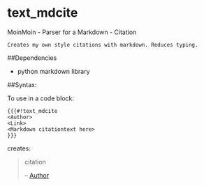 # text_mdcite
MoinMoin - Parser for a Markdown - Citation

    Creates my own style citations with markdown. Reduces typing.
##Dependencies
 * python markdown library

##Syntax:

To use in a code block:
    
    {{{#!text_mdcite
    <Author>
    <Link>
    <Markdown citationtext here>
    }}}

creates:
>citation
>   
> – [Author](link)

